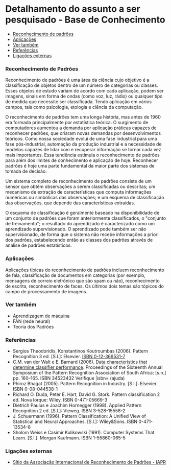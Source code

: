 # Detalhamento do assunto a ser pesquisado - Base de Conhecimento 

- [Reconhecimento de padrões](#reconhecimentodepadrões)
- [Aplicações](#aplicações)
- [Ver também](#vertambém)
- [Referências](#referências)
- [Ligações externas](#ligaçõesexternas)


### Reconhecimento de Padrões

Reconhecimento de padrões é uma área da ciência cujo objetivo é a classificação de objetos dentro de um número de categorias ou classes. Esses objetos de estudo variam de acordo com cada aplicação, podem ser imagens, sinais em forma de ondas (como voz, luz, rádio) ou qualquer tipo de medida que necessite ser classificada. Tendo aplicação em vários campos, tais como psicologia, etologia e ciência da computação.

O reconhecimento de padrões tem uma longa história, mas antes de 1960 era formada principalmente por estatística teórica. O surgimento de computadores aumentou a demanda por aplicação práticas capazes de reconhecer padrões, que criaram novas demandas por desenvolvimentos teóricos. Como nossa sociedade evolui de uma fase industrial para uma fase pós-industrial, automação da produção industrial e a necessidade de modelos capazes de lidar com e recuperar informação se tornar cada vez mais importantes. Essa tendência estimula o reconhecimento de padrões para além dos limites de conhecimento e aplicação de hoje. Reconhecer padrões é hoje uma parte fundamental da maior parte dos sistemas de tomada de decisão.

Um sistema completo de reconhecimento de padrões consiste de um sensor que obtém observações a serem classificadas ou descritas; um mecanismo de extração de características que computa informações numéricas ou simbólicas das observações; e um esquema de classificação das observações, que depende das características extraídas.

O esquema de classificação é geralmente baseado na disponibilidade de um conjunto de padrões que foram anteriormente classificados, o "conjunto de treinamento"; o resultado do aprendizado é caracterizado como um aprendizado supervisionado. O aprendizado pode também ser não supervisionado, de forma que o sistema não recebe informações a priori dos padrões, estabelecendo então as classes dos padrões através de análise de padrões estatísticos.

### Aplicações

Aplicações típicas do reconhecimento de padrões incluem reconhecimento de fala, classificação de documentos em categorias (por exemplo, mensagens de correio eletrônico que são spam ou não), reconhecimento de escrita, reconhecimento de faces. Os últimos dois temas são tópicos do campo de processamento de imagens.

### Ver também

- Aprendizagem de máquina
- FAN (rede neural)
- Teoria dos Padrões

### Referências

- Sergios Theodoridis, Konstantinos Koutroumbas (2006). Pattern Recognition 3 ed. [S.l.]: Elsevier. [ISBN 0-12-369531-7](https://pt.wikipedia.org/wiki/Especial:Fontes_de_livros/0-12-369531-7)
- C.M. van der Walt e E. Barnard (2006). [Data characteristics that determine classifier performance](http://www.patternrecognition.co.za/). Proceedings of the Sixteenth Annual Symposium of the Pattern Recognition Association of South Africa: [s.n.] pp. 160–165. ISBN 34523432 Verifique |isbn= (ajuda)
- Phiroz Bhagat (2005). Pattern Recognition in Industry. [S.l.]: Elsevier. ISBN 0-08-044538-1
- Richard O. Duda, Peter E. Hart, David G. Stork. Pattern classification 2 ed. Nova Iorque: Wiley. ISBN 0-471-05669-3
- Dietrich Paulus e Joachim Hornegger (1998). Applied Pattern Recognition 2 ed. [S.l.]: Vieweg. ISBN 3-528-15558-2
- J. Schuermann (1996). Pattern Classification: A Unified View of Statistical and Neural Approaches. [S.l.]: Wiley&Sons. ISBN 0-471-13534-8
- Sholom Weiss e Casimir Kulikowski (1991). Computer Systems That Learn. [S.l.]: Morgan Kaufmann. ISBN 1-55860-065-5

### Ligações externas

- [Sítio da Associação Internacional de Reconhecimento de Padrões - IAPR](http://www.iapr.org/)
